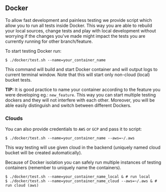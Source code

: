 ## Docker

To allow fast development and painless testing we provide script which allow you
to run all tests inside Docker. This way you are able to rebuild your local
sources, change tests and play with local development without worrying if
the changes you've made might impact the tests you are currently running for
other branch/feature.

To start testing Docker run:

```console
$ ./docker/test.sh --name=your_container_name
```

This command will build and start Docker container and will output logs to
current terminal window. Note that this will start only non-cloud (local) bucket
tests.

**TIP:** It is good practice to name your container according to the feature you
were developing eg.: `new_feature`. This way you can start multiple testing
dockers and they will not interfere with each other. Moreover, you will be able
easily distinguish and switch between different Dockers.

### Clouds

You can also provide credentials to `AWS` or `GCP` and pass it to script:

```console
$ ./docker/test.sh --name=your_container_name --aws=~/.aws
```

This way testing will use given cloud in the backend (uniquely named cloud
bucket will be created automatically).

Because of Docker isolation you can safely run multiple instances of testing
containers (remember to uniquely name the containers).

```console
$ ./docker/test.sh --name=your_container_name_local & # run local
$ ./docker/test.sh --name=your_container_name_cloud --aws=~/.aws & # run cloud (aws)
```
